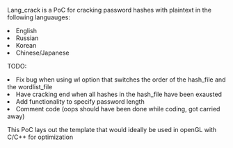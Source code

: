 Lang_crack is a PoC for cracking password hashes with plaintext in the following languauges:
<li>English</li>
<li>Russian</li>
<li>Korean</li>
<li>Chinese/Japanese</li>

TODO:
<li>Fix bug when using wl option that switches the order of the hash_file and the wordlist_file</li>
<li>Have cracking end when all hashes in the hash_file have been exausted</li>
<li>Add functionality to specify password length</li>
<li>Comment code (oops should have been done while coding, got carried away)</li>

This PoC lays out the template that would ideally be used in openGL with C/C++ for optimization

